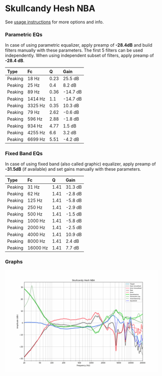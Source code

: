 # Skullcandy Hesh NBA
See [usage instructions](https://github.com/jaakkopasanen/AutoEq#usage) for more options and info.

### Parametric EQs
In case of using parametric equalizer, apply preamp of **-28.4dB** and build filters manually
with these parameters. The first 5 filters can be used independently.
When using independent subset of filters, apply preamp of **-28.4 dB**.

| Type    | Fc      |    Q | Gain     |
|:--------|:--------|:-----|:---------|
| Peaking | 18 Hz   | 0.23 | 25.5 dB  |
| Peaking | 25 Hz   | 0.4  | 8.2 dB   |
| Peaking | 89 Hz   | 0.36 | -14.7 dB |
| Peaking | 1414 Hz | 1.1  | -14.7 dB |
| Peaking | 3325 Hz | 0.35 | 10.3 dB  |
| Peaking | 79 Hz   | 2.62 | -0.6 dB  |
| Peaking | 596 Hz  | 2.88 | -1.8 dB  |
| Peaking | 934 Hz  | 4.77 | 1.5 dB   |
| Peaking | 4255 Hz | 6.6  | 3.2 dB   |
| Peaking | 6699 Hz | 5.51 | -4.2 dB  |

### Fixed Band EQs
In case of using fixed band (also called graphic) equalizer, apply preamp of **-31.5dB**
(if available) and set gains manually with these parameters.

| Type    | Fc       |    Q | Gain    |
|:--------|:---------|:-----|:--------|
| Peaking | 31 Hz    | 1.41 | 31.3 dB |
| Peaking | 62 Hz    | 1.41 | -2.8 dB |
| Peaking | 125 Hz   | 1.41 | -5.8 dB |
| Peaking | 250 Hz   | 1.41 | -2.9 dB |
| Peaking | 500 Hz   | 1.41 | -1.5 dB |
| Peaking | 1000 Hz  | 1.41 | -5.8 dB |
| Peaking | 2000 Hz  | 1.41 | -2.5 dB |
| Peaking | 4000 Hz  | 1.41 | 10.9 dB |
| Peaking | 8000 Hz  | 1.41 | 2.4 dB  |
| Peaking | 16000 Hz | 1.41 | 7.7 dB  |

### Graphs
![](./Skullcandy%20Hesh%20NBA.png)